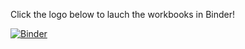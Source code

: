 Click the logo below to lauch the workbooks in Binder! 

[![Binder](https://mybinder.org/badge_logo.svg)](https://mybinder.org/v2/gh/mawbray/proaimxsupcon/1a3e0f1)
